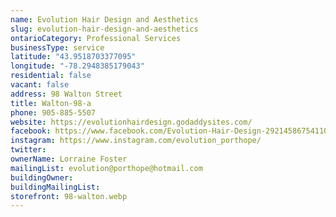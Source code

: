 ```yaml
---
name: Evolution Hair Design and Aesthetics
slug: evolution-hair-design-and-aesthetics
ontarioCategory: Professional Services
businessType: service
latitude: "43.9518703377095"
longitude: "-78.2948385179043"
residential: false
vacant: false
address: 98 Walton Street
title: Walton-98-a
phone: 905-885-5507
website: https://evolutionhairdesign.godaddysites.com/
facebook: https://www.facebook.com/Evolution-Hair-Design-292145867541108/
instagram: https://www.instagram.com/evolution_porthope/
twitter:
ownerName: Lorraine Foster
mailingList: evolution@porthope@hotmail.com
buildingOwner:
buildingMailingList:
storefront: 98-walton.webp
---
```


